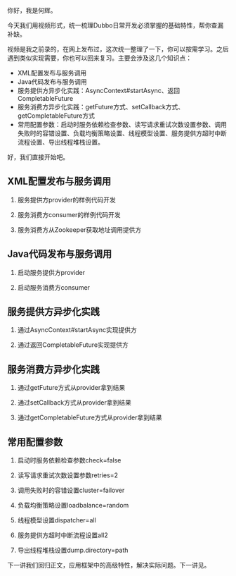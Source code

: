你好，我是何辉。

今天我们用视频形式，统一梳理Dubbo日常开发必须掌握的基础特性，帮你查漏补缺。

视频是我之前录的，在网上发布过，这次统一整理了一下，你可以按需学习。之后遇到类似实现需要，你也可以回来复习。主要会涉及这几个知识点：

- XML配置发布与服务调用
- Java代码发布与服务调用
- 服务提供方异步化实践：AsyncContext#startAsync、返回CompletableFuture
- 服务消费方异步化实践：getFuture方式、setCallback方式、getCompletableFuture方式
- 常用配置参数：启动时服务依赖检查参数、读写请求重试次数设置参数、调用失败时的容错设置、负载均衡策略设置、线程模型设置、服务提供方超时中断流程设置、导出线程堆栈设置。

好，我们直接开始吧。

## XML配置发布与服务调用

1. 服务提供方provider的样例代码开发

2. 服务消费方consumer的样例代码开发

3. 服务消费方从Zookeeper获取地址调用提供方

## Java代码发布与服务调用

1. 启动服务提供方provider

2. 启动服务消费方consumer

## 服务提供方异步化实践

1. 通过AsyncContext#startAsync实现提供方

2. 通过返回CompletableFuture实现提供方

## 服务消费方异步化实践

1. 通过getFuture方式从provider拿到结果

2. 通过setCallback方式从provider拿到结果

3. 通过getCompletableFuture方式从provider拿到结果

## 常用配置参数

1. 启动时服务依赖检查参数check=false

2. 读写请求重试次数设置参数retries=2

3. 调用失败时的容错设置cluster=failover

4. 负载均衡策略设置loadbalance=random

5. 线程模型设置dispatcher=all

6. 服务提供方超时中断流程设置all2

7. 导出线程堆栈设置dump.directory=path

下一讲我们回归正文，应用框架中的高级特性，解决实际问题。下一讲见。